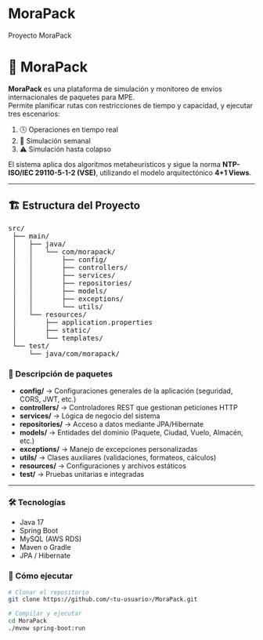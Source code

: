 # MoraPack
Proyecto MoraPack

# 🚚 MoraPack

**MoraPack** es una plataforma de simulación y monitoreo de envíos internacionales de paquetes para MPE.  
Permite planificar rutas con restricciones de tiempo y capacidad, y ejecutar tres escenarios:

1. 🕓 Operaciones en tiempo real  
2. 📅 Simulación semanal  
3. ⚠️ Simulación hasta colapso  

El sistema aplica dos algoritmos metaheurísticos y sigue la norma **NTP-ISO/IEC 29110-5-1-2 (VSE)**, utilizando el modelo arquitectónico **4+1 Views**.

---

## 🏗️ Estructura del Proyecto

<pre>
src/
 ├── main/
 │   ├── java/
 │   │   └── com/morapack/
 │   │       ├── config/
 │   │       ├── controllers/
 │   │       ├── services/
 │   │       ├── repositories/
 │   │       ├── models/
 │   │       ├── exceptions/
 │   │       └── utils/
 │   └── resources/
 │       ├── application.properties
 │       ├── static/
 │       └── templates/
 └── test/
     └── java/com/morapack/
</pre>


### 📂 Descripción de paquetes

- **config/** → Configuraciones generales de la aplicación (seguridad, CORS, JWT, etc.)  
- **controllers/** → Controladores REST que gestionan peticiones HTTP  
- **services/** → Lógica de negocio del sistema  
- **repositories/** → Acceso a datos mediante JPA/Hibernate  
- **models/** → Entidades del dominio (Paquete, Ciudad, Vuelo, Almacén, etc.)  
- **exceptions/** → Manejo de excepciones personalizadas  
- **utils/** → Clases auxiliares (validaciones, formateos, cálculos)  
- **resources/** → Configuraciones y archivos estáticos  
- **test/** → Pruebas unitarias e integradas  

---

### 🛠️ Tecnologías
- Java 17  
- Spring Boot  
- MySQL (AWS RDS)  
- Maven o Gradle  
- JPA / Hibernate  



### 🚀 Cómo ejecutar
```bash
# Clonar el repositorio
git clone https://github.com/<tu-usuario>/MoraPack.git

# Compilar y ejecutar
cd MoraPack
./mvnw spring-boot:run


